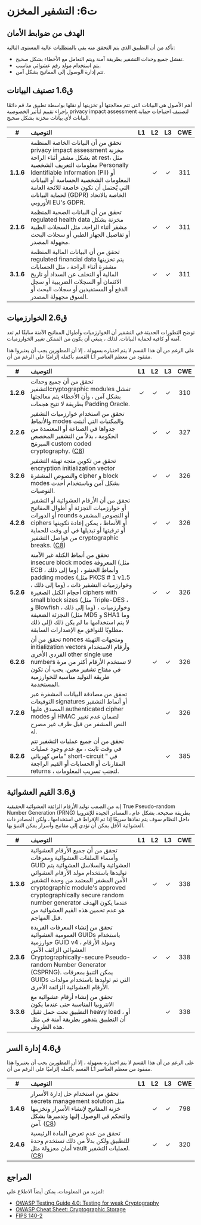 # ت6: التشفير المخزن

## الهدف من ضوابط الأمان

تأكد من أن التطبيق الذي يتم التحقق منه يفي بالمتطلبات عالية المستوى التالية:

* تفشل جميع وحدات التشفير بطريقة آمنة ويتم التعامل مع الأخطاء بشكل صحيح.
* يتم استخدام مولد رقم عشوائي مناسب.
* تتم إدارة الوصول إلى المفاتيح بشكل آمن.

## ق1.6 تصنيف البيانات

أهم الأصول هي البيانات التي تتم معالجتها أو تخزينها أو نقلها بواسطة تطبيق ما. قم دائمًا بإجراء تقييم لتأثير الخصوصية privacy impact assessment لتصنيف احتياجات حماية البيانات لأي بيانات مخزنة بشكل صحيح.

| # | التوصيف | L1 | L2 | L3 | CWE |
| :---: | :--- | :---: | :---:| :---: | :---: |
| **1.1.6** | تحقق من أن البيانات الخاصة المنظمة privacy impact assessment مخزنة بشكل مشفر أثناء الراحة at rest، مثل معلومات التعريف الشخصية Personally Identifiable Information (PII) أو المعلومات الشخصية الحساسة أو البيانات التي يُحتمل أن تكون خاضعة للائحة العامة لحماية البيانات (GDPR) الخاصة بالاتحاد الأوروبي EU's GDPR. | | ✓ | ✓ | 311 |
| **2.1.6** | تحقق من أن البيانات الصحية المنظمة regulated health data  مخزنة بشكل مشفر أثناء الراحة، مثل السجلات الطبية أو تفاصيل الجهاز الطبي أو سجلات البحث مجهولة المصدر. | | ✓ | ✓ | 311 |
| **3.1.6** | تحقق من أن البيانات المالية المنظمة regulated financial data يتم تخزينها مشفرة أثناء الراحة ، مثل الحسابات المالية أو التخلف عن السداد أو تاريخ الائتمان أو السجلات الضريبية أو سجل الدفع أو المستفيدين أو سجلات البحث أو السوق مجهولة المصدر. | | ✓ | ✓ | 311 |

## ق2.6 الخوارزميات

توضح التطورات الحديثة في التشفير أن الخوارزميات وأطوال المفاتيح الآمنة سابقًا لم تعد آمنة أو كافية لحماية البيانات. لذلك ، ينبغي أن يكون من الممكن تغيير الخوارزميات. 

على الرغم من أن هذا القسم لا يتم اختباره بسهولة ، إلا أن المطورين يجب أن يعتبروا هذا القسم بأكمله إلزاميًا على الرغم من أن L1 مفقود من معظم العناصر.

| # | التوصيف | L1 | L2 | L3 | CWE |
| :---: | :--- | :---: | :---:| :---: | :---: |
| **1.2.6** | تحقق من أن جميع وحدات التشفيرcryptographic modules  تفشل بشكل آمن ، وأن الأخطاء يتم معالجتها بطريقة لا تتيح هجمات Padding Oracle. | ✓ | ✓ | ✓ | 310 |
| **2.2.6** | تحقق من استخدام خوارزميات التشفير والأنماط modes والمكتبات التي أثبتت جدواها في الصناعة أو المعتمدة من الحكومة ، بدلاً من التشفير المخصص المبرمَج custom coded cryptography. ([C8](https://owasp.org/www-project-proactive-controls/#div-numbering)) | | ✓ | ✓ | 327 |
| **3.2.6** | تحقق من تكوين متجه تهيئة التشفير encryption initialization vector والنصوص المشفرة  cipher و block modes  بشكل آمن وباستخدام أحدث التوصيات. | | ✓ | ✓ | 326 |
| **4.2.6** | تحقق من أن الأرقام العشوائية أو التشفير أو خوارزميات التجزئة أو أطوال المفاتيح أو الدورات rounds أو النصوص المشفرة ciphers أو الأنماط ، يمكن إعادة تكوينها أو ترقيتها أو تبديلها في أي وقت للحماية من فواصل التشفير cryptographic breaks. ([C8](https://owasp.org/www-project-proactive-controls/#div-numbering)) | | ✓ | ✓ | 326 |
| **5.2.6** | تحقق من أنماط الكتلة غير الآمنة insecure block modes  المعروفة (مثل ECB ، وما إلى ذلك) ، وأنماط الحشو padding modes (مثل PKCS # 1 v1.5 ، وما إلى ذلك) ، وخوارزميات التشفير ذات أحجام الكتل الصغيرة ciphers with small block sizes  (مثل Triple-DES ، و Blowfish ، وما إلى ذلك) ، وخوارزميات التجزئة الضعيفة (مثل MD5 و SHA1 وما إلى ذلك) لا يتم استخدامها ما لم يكن ذلك مطلوبًا للتوافق مع الإصدارات السابقة. | | ✓ | ✓ | 326 |
| **6.2.6** | تحقق من أن nonces ومتجهات التهيئة initialization vectors وأرقام الاستخدام الفردي الأخرى other single use numbers لا تستخدم الأرقام أكثر من مرة في مفتاح تشفير معين. يجب أن تكون طريقة التوليد مناسبة للخوارزمية المستخدمة. | | ✓ | ✓ | 326 |
| **7.2.6** | تحقق من مصادقة البيانات المشفرة عبر التوقيعات signatures  أو أنماط التشفير المصدق عليها authenticated cipher modes أو HMAC لضمان عدم تغيير النص المشفر من قبل طرف غير مصرح له. | | | ✓ | 326 |
| **8.2.6** | تحقق من أن جميع عمليات التشفير تتم في وقت ثابت ، مع عدم وجود عمليات "ماس كهربائي short-circuit " في المقارنات أو الحسابات أو القيم الراجعة returns ، لتجنب تسريب المعلومات. | | | ✓ | 385 |

## ق3.6 القيم العشوائية

إنه من الصعب توليد الأرقام الزائفة العشوائية الحقيقية True Pseudo-random Number Generation (PRNG) بطريقة صحيحة. بشكل عام ، المصادر الجيدة للإنتروبيا داخل النظام سوف يتم نفاذها سريعًا إذا تم الإفراط في استخدامها ، ولكن المصادر ذات العشوائية الأقل يمكن أن تؤدي إلى مفاتيح وأسرار يمكن التنبؤ بها.

| # | التوصيف | L1 | L2 | L3 | CWE |
| :---: | :--- | :---: | :---:| :---: | :---: |
| **1.3.6** | تحقق من أن جميع الأرقام العشوائية وأسماء الملفات العشوائية ومعرفات GUID العشوائية والسلاسل العشوائية يتم توليدها باستخدام مولد الأرقام العشوائي الآمن المشفر المعتمد من وحدة التشفير cryptographic module's approved cryptographically secure random number generator عندما يكون الهدف هو عدم تخمين هذه القيم العشوائية من قبل المهاجم. | | ✓ | ✓ | 338 |
| **2.3.6** | تحقق من إنشاء المعرفات الفريدة العمومية العشوائية GUIDs باستخدام خوارزمية GUID v4 ، ومولد الأرقام العشوائي الزائف الآمن Cryptographically-secure Pseudo-random Number Generator (CSPRNG). يمكن التنبؤ بمعرفات GUIDs التي تم توليدها باستخدام مولدات الأرقام العشوائية الزائفة الأخرى. | | ✓ | ✓ | 338 |
| **3.3.6** | تحقق من إنشاء أرقام عشوائية مع الانتروبيا المناسبة حتى عندما يكون التطبيق تحت حمل ثقيل heavy load ، أو أن التطبيق يتدهور بطريقة آمنة في مثل هذه الظروف. | | | ✓ | 338 |

## ق4.6 إدارة السر

على الرغم من أن هذا القسم لا يتم اختباره بسهولة ، إلا أن المطورين يجب أن يعتبروا هذا القسم بأكمله إلزاميًا على الرغم من أن L1 مفقود من معظم العناصر.

| # | التوصيف | L1 | L2 | L3 | CWE |
| :---: | :--- | :---: | :---:| :---: | :---: |
| **1.4.6** | تحقق من استخدام حل إدارة الأسرار secrets management solution  مثل خزنة المفاتيح لإنشاء الأسرار وتخزينها والتحكم في الوصول إليها وتدميرها بشكل آمن. ([C8](https://owasp.org/www-project-proactive-controls/#div-numbering)) | | ✓ | ✓ | 798 |
| **2.4.6** | تحقق من عدم تعرض المادة الرئيسية للتطبيق ولكن بدلاً من ذلك تستخدم وحدة أمان معزولة مثل vault لعمليات التشفير. ([C8](https://owasp.org/www-project-proactive-controls/#div-numbering)) | | ✓ | ✓ | 320 |

## المراجع

لمزيد من المعلومات، يمكن أيضاً الاطلاع على:

* [OWASP Testing Guide 4.0: Testing for weak Cryptography](https://owasp.org/www-project-web-security-testing-guide/v41/4-Web_Application_Security_Testing/09-Testing_for_Weak_Cryptography/README.html)
* [OWASP Cheat Sheet: Cryptographic Storage](https://cheatsheetseries.owasp.org/cheatsheets/Cryptographic_Storage_Cheat_Sheet.html)
* [FIPS 140-2](https://csrc.nist.gov/publications/detail/fips/140/2/final)
